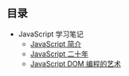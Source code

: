 ## 目录
 * JavaScript 学习笔记
   * [JavaScript 简介](./01-JS%20简介.md) 
   * [JavaScript 二十年](./javascript-二十年/语言的诞生.md)
   * [JavaScript DOM 编程的艺术](./javascript-dom-编程的艺术/JS学习一天总结.md)